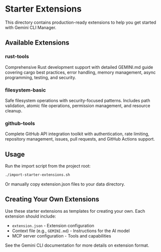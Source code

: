 # Starter Extensions

This directory contains production-ready extensions to help you get started with Gemini CLI Manager.

## Available Extensions

### rust-tools
Comprehensive Rust development support with detailed GEMINI.md guide covering cargo best practices, error handling, memory management, async programming, testing, and security.

### filesystem-basic
Safe filesystem operations with security-focused patterns. Includes path validation, atomic file operations, permission management, and resource cleanup.

### github-tools
Complete GitHub API integration toolkit with authentication, rate limiting, repository management, issues, pull requests, and GitHub Actions support.

## Usage

Run the import script from the project root:
```bash
./import-starter-extensions.sh
```

Or manually copy extension.json files to your data directory.

## Creating Your Own Extensions

Use these starter extensions as templates for creating your own. Each extension should include:
- `extension.json` - Extension configuration
- Context file (e.g., `GEMINI.md`) - Instructions for the AI model
- MCP server configuration - Tools and capabilities

See the Gemini CLI documentation for more details on extension format.